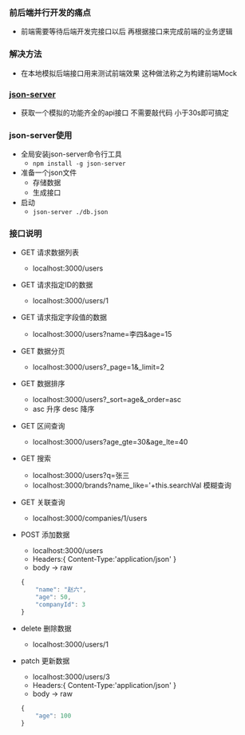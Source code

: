 ### 前后端并行开发的痛点
- 前端需要等待后端开发完接口以后 再根据接口来完成前端的业务逻辑

### 解决方法
- 在本地模拟后端接口用来测试前端效果 这种做法称之为构建前端Mock

### [json-server](https://github.com/typicode/json-server)
- 获取一个模拟的功能齐全的api接口 不需要敲代码 小于30s即可搞定

### json-server使用
- 全局安装json-server命令行工具
	+ `npm install -g json-server`
- 准备一个json文件
	+ 存储数据 
	+ 生成接口
- 启动
	+ `json-server ./db.json`

### 接口说明
- GET 请求数据列表
	+ localhost:3000/users

- GET 请求指定ID的数据
	+ localhost:3000/users/1

- GET 请求指定字段值的数据
	+ localhost:3000/users?name=李四&age=15

- GET 数据分页
	+ localhost:3000/users?\_page=1&\_limit=2

- GET 数据排序
	+ localhost:3000/users?\_sort=age&\_order=asc
	+ asc 升序 desc 降序

- GET 区间查询
	+ localhost:3000/users?age_gte=30&age_lte=40

- GET 搜索
	+ localhost:3000/users?q=张三
	+ localhost:3000/brands?name_like='+this.searchVal  模糊查询

- GET 关联查询
	+ localhost:3000/companies/1/users

- POST 添加数据
	+ localhost:3000/users
	+ Headers:{ Content-Type:'application/json' }
	+ body -> raw
	```javascript
	{
	    "name": "赵六",
	    "age": 50,
	    "companyId": 3
	}
	```

- delete 删除数据
	+ localhost:3000/users/1

- patch 更新数据
	+ localhost:3000/users/3
	+ Headers:{ Content-Type:'application/json' }
	+ body -> raw
	```javascript
	{
	    "age": 100
	}
	```
